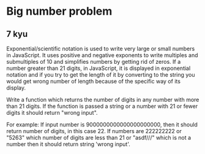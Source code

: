 # Big number problem
## 7 kyu

Exponential/scientific notation is used to write very large or small numbers in JavaScript. It uses positive and negative exponents to write multiples and submultiples of 10 and simplifies numbers by getting rid of zeros. If a number greater than 21 digits, in JavaScript, it is displayed in exponential notation and if you try to get the length of it by converting to the string you would get wrong number of length because of the specific way of its display.

Write a function which returns the number of digits in any number with more than 21 digits. If the function is passed a string or a number with 21 or fewer digits it should return "wrong input".

For example: If input number is 9000000000000000000000, then it should return number of digits, in this case 22. If numbers are 222222222 or "5263" which number of digits are less than 21 or "asdf///" which is not a number then it should return string 'wrong input'.
